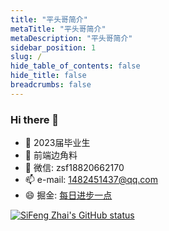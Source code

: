 ```yaml
---
title: "平头哥简介"
metaTitle: "平头哥简介"
metaDescription: "平头哥简介"
sidebar_position: 1
slug: /
hide_table_of_contents: false
hide_title: false
breadcrumbs: false
---
```



### Hi there 👋

<!--
**zsf1482451437/zsf1482451437** is a ✨ _special_ ✨ repository because its `README.md` (this file) appears on your GitHub profile.

Here are some ideas to get you started:

- 🔭 I’m currently working on ...
- 🌱 I’m currently learning ...
- 👯 I’m looking to collaborate on ...
- 🤔 I’m looking for help with ...
- 💬 Ask me about ...
- 📫 How to reach me: ...
- 😄 Pronouns: ...
- ⚡ Fun fact: ...
-->
- 🔭 2023届毕业生
- 🌱 前端边角料
- 💬 微信: zsf18820662170
- 📫 e-mail: 1482451437@qq.com
- 😄 掘金: [每日进步一点](https://juejin.cn/user/2964734936622894)

 [![SiFeng Zhai's GitHub status](https://github-readme-stats.vercel.app/api?username=zsf1482451437)](https://github.com/anuraghazra/github-readme-stats)
